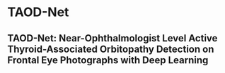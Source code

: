 # TAOD-Net

## TAOD-Net: Near-Ophthalmologist Level Active Thyroid-Associated Orbitopathy Detection on Frontal Eye Photographs with Deep Learning

